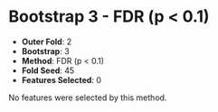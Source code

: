 # Bootstrap 3 - FDR (p < 0.1)

- **Outer Fold**: 2
- **Bootstrap**: 3
- **Method**: FDR (p < 0.1)
- **Fold Seed**: 45
- **Features Selected**: 0

No features were selected by this method.
